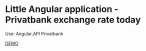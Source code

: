 # Little Angular application -  Privatbank exchange rate today

Use: Angular,API Privatbank

[DEMO](https://feliciter.github.io/pbexchangeratetoday/) 



